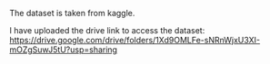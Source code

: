 The dataset is taken from kaggle.

I have uploaded the drive link to access the dataset: https://drive.google.com/drive/folders/1Xd9OMLFe-sNRnWjxU3XI-mOZgSuwJ5tU?usp=sharing

